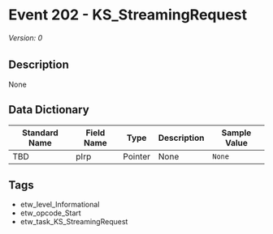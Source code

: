 # Event 202 - KS_StreamingRequest
###### Version: 0

## Description
None

## Data Dictionary
|Standard Name|Field Name|Type|Description|Sample Value|
|---|---|---|---|---|
|TBD|pIrp|Pointer|None|`None`|

## Tags
* etw_level_Informational
* etw_opcode_Start
* etw_task_KS_StreamingRequest